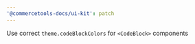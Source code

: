 ```yaml
---
'@commercetools-docs/ui-kit': patch
---
```


Use correct `theme.codeBlockColors` for `<CodeBlock>` components
